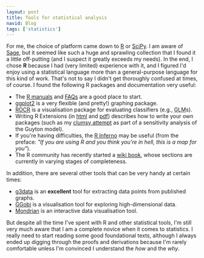 ```yaml
---
layout: post
title: Tools for statistical analysis
navid: Blog
tags: ['statistics']
---
```


For me, the choice of platform came down to <a
href="http://www.r-project.org/">R</a> or <a
href="http://www.scipy.org/">SciPy</a>. I am aware of <a
href="http://sagemath.org/">Sage</a>, but it seemed like such a huge and
sprawling collection that I found it a little off-putting (and I suspect it
greatly exceeds my needs). In the end, I chose <strong>R</strong> because I
had (very limited) experience with it, and I figured I'd enjoy using a
statistical language more than a general-purpose language for this kind of
work. That's not to say I didn't get thoroughly confused at times, of course.
I found the following R packages and documentation very useful:

<ul>

<li>
The <a href="http://cran.r-project.org/manuals.html">R manuals</a> and <a
href="http://cran.r-project.org/faqs.html">FAQs</a> are a good place to start.
</li>

<li>
<a href="http://had.co.nz/ggplot2/">ggplot2</a> is a very flexible (and
pretty!) graphing package.
</li>

<li>
<a href="http://rocr.bioinf.mpi-sb.mpg.de/">ROCR</a> is a visualisation
package for evaluating classifiers (e.g., <acronym title="generalized linear
model">GLM</acronym>s).
</li>

<li>
Writing R Extensions (in <a
href="http://cran.r-project.org/doc/manuals/R-exts.html">html</a> and <a
href="http://cran.r-project.org/doc/manuals/R-exts.pdf">pdf</a>) describes how
to write your own packages (such as my <a
href="https://github.com/rma/rma.g92">clumsy attempt</a> as part of a
sensitivity analysis of the Guyton model).
</li>

<li>
If you're having difficulties, the <a href="http://www.burns-
stat.com/pages/Tutor/R_inferno.pdf">R Inferno</a> may be useful (from the
preface: <em>"If you are using R and you think you're in hell, this is a map
for you"</em>).
</li>

<li>
The R community has recently started a <a
href="http://en.wikibooks.org/wiki/R_Programming">wiki book</a>, whose
sections are currently in varying stages of completeness.
</li>

</ul>

In addition, there are several other tools that can be very handy at certain
times:

<ul>

<li>
<a href="https://github.com/pn2200/g3data">g3data</a> is an
<strong>excellent</strong> tool for extracting data points from published
graphs.
</li>

<li>
<a href="http://ggobi.org/">GGobi</a> is a visualisation tool for exploring
high-dimensional data.
</li>

<li>
<a href="http://stats.math.uni-augsburg.de/Mondrian/">Mondrian</a> is an
interactive data visualisation tool.
</li>

</ul>

But despite all the time I've spent with R and other statistical tools, I'm
still very much aware that I am a complete novice when it comes to statistics.
I really need to start reading some good foundational texts, although I always
ended up digging through the proofs and derivations because I'm rarely
comfortable unless I'm convinced I understand the <em>how</em> and the
<em>why</em>.
